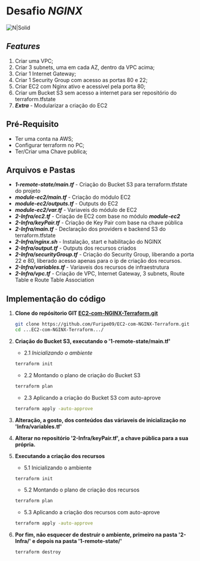 # Desafio _NGINX_
![N|Solid](https://encrypted-tbn0.gstatic.com/images?q=tbn:ANd9GcQmLvp8OCvFKUsdlXs-YIpnTcNYKCHgjTALzA&usqp=CAU)

## _Features_
1.  Criar uma VPC;
2.  Criar 3 subnets, uma em cada AZ, dentro da VPC acima;
3.  Criar 1 Internet Gateway;
4.  Criar 1 Security Group com acesso as portas 80 e 22;
5.  Criar EC2 com Nginx ativo e acessivel pela porta 80;
6.  Criar um Bucket S3 sem acesso a internet para ser repositório do terraform.tfstate
7.  **_Extra_** - Modularizar a criação do EC2

## Pré-Requisito
- Ter uma conta na AWS;
- Configurar terraform no PC;
- Ter/Criar uma Chave publica;

## Arquivos e Pastas

- ***1-remote-state/main.tf*** - Criação do Bucket S3 para terraform.tfstate do projeto
- ***module-ec2/main.tf*** - Criação do módulo EC2
- ***module-ec2/outputs.tf*** - Outputs do EC2
- ***module-ec2/var.tf*** - Variaveis do módulo de EC2
- ***2-Infra/ec2.tf*** - Criação de EC2 com base no módulo **_module-ec2_**
- ***2-Infra/keyPair.tf*** - Criação de Key Pair com base na chave pública
- ***2-Infra/main.tf*** - Declaração dos providers e backend S3 do terraform.tfstate
- ***2-Infra/nginx.sh*** - Instalação, start e habilitação do NGINX
- ***2-Infra/output.tf*** - Outputs dos recursos criados
- ***2-Infra/securityGroup.tf*** - Criação do Security Group, liberando a porta 22 e 80, liberado acesso apenas para o ip de criação dos recursos.
- ***2-Infra/variables.tf*** - Variaveis dos recursos de infraestrutura
- ***2-Infra/vpc.tf*** - Criação de VPC, Internet Gateway, 3 subnets, Route Table e Route Table Association

## Implementação do código

1. **Clone do repósitorio GIT [EC2-com-NGINX-Terraform.git](https://github.com/Furipe09/EC2-com-NGINX-Terraform.git)**
    ```sh
    git clone https://github.com/Furipe09/EC2-com-NGINX-Terraform.git
    cd ...EC2-com-NGINX-Terraform.../
    ```
    
2.  **Criação do Bucket S3, executando o **'1-remote-state/main.tf'****
    - 2.1 *Inicializando o ambiente*
    ```sh
    terraform init
    ```
    - 2.2  Montando o plano de criação do Bucket S3
    ```sh
    terraform plan
    ```
    - 2.3 Aplicando a criação do Bucket S3 com auto-aprove
    ```sh
    terraform apply -auto-approve
    ```
    
3.  **Alteração, a gosto, dos conteúdos das váriaveis de inicialização no **'Infra/variables.tf'****

4. **Alterar no repositório '2-Infra/keyPair.tf', a chave pública para a sua própria.**


5.  **Executando a criação dos recursos**
    - 5.1 Inicializando o ambiente

    ```sh
    terraform init
    ```
    - 5.2  Montando o plano de criação dos recursos
    ```sh
    terraform plan
    ```
    - 5.3 Aplicando a criação dos recursos com auto-aprove
    ```sh
    terraform apply -auto-approve
    ```
6. **Por fim, não esquecer de destruir o ambiente, primeiro na pasta '2-Infra/' e depois na pasta '1-remote-state/'**
    ```sh
    terraform destroy
    ```
